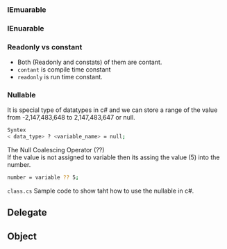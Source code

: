 ### IEmuarable

### IEnuarable

### Readonly vs constant

- Both (Readonly and constats) of them  are contant.
- `contant` is compile time constant
- `readonly` is run time constant. 

### Nullable

It is special type of  datatypes in c# and we can store a range of the value from -2,147,483,648 to 2,147,483,647 or null.  
```sh
Syntex
< data_type> ? <variable_name> = null;
```

The Null Coalescing Operator (??)  
If the value is not assigned to variable then its assing the value (5) into the number.  
```sh
number = variable ?? 5;
```
`class.cs` Sample code to show taht how to use the nullable in c#.  

## Delegate 

## Object
